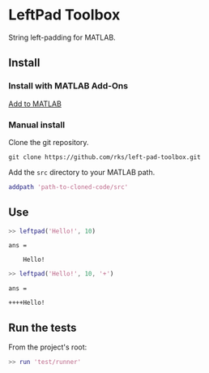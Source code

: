 # LeftPad Toolbox

String left-padding for MATLAB.

## Install

### Install with MATLAB Add-Ons

[Add to MATLAB](https://local.mathworks.com/button/github/rks/left-pad-toolbox)

### Manual install

Clone the git repository.

```
git clone https://github.com/rks/left-pad-toolbox.git
```

Add the `src` directory to your MATLAB path.

```matlab
addpath 'path-to-cloned-code/src'
```

## Use

```matlab
>> leftpad('Hello!', 10)
```
```
ans =

    Hello!
```
```matlab
>> leftpad('Hello!', 10, '+')
```
```
ans =

++++Hello!
```

## Run the tests

From the project's root:

```matlab
>> run 'test/runner'
```
